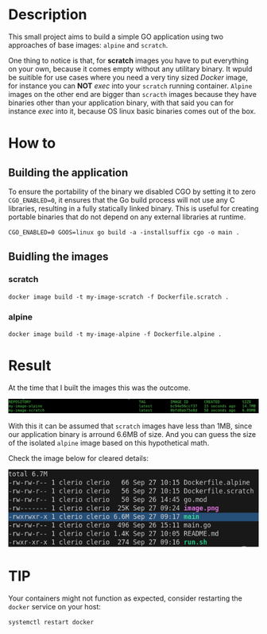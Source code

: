 # Description

This small project aims to build a simple GO application using two approaches of base images: `alpine` and `scratch`.

One thing to notice is that, for **scratch** images you have to put everything on your own, because it comes empty without any utilitary binary. It wpuld be suitible for use cases where you  need a very tiny sized *Docker* image, for instance you can **NOT** *exec* into your `scratch` running container. `Alpine` images on the other end are bigger than `scracth` images because they have binaries other than your application binary, with that said you can for instance *exec* into it, because OS linux basic binaries comes out of the box. 

# How to

## Building the application

To ensure the portability of the binary we disabled CGO by setting it to zero `CGO_ENABLED=0`, it ensures that the Go build process will not use any C libraries, resulting in a fully statically linked binary. This is useful for creating portable binaries that do not depend on any external libraries at runtime.



    CGO_ENABLED=0 GOOS=linux go build -a -installsuffix cgo -o main .

## Buidling the images

### scratch
    
    docker image build -t my-image-scratch -f Dockerfile.scratch .


### alpine

    docker image build -t my-image-alpine -f Dockerfile.alpine .


# Result

At the time that I built the images this was the outcome.

![result!](image.png "Result")

With this it can be assumed that `scratch` images have less than 1MB, since our application binary is arround 6.6MB of size. And you can guess the size of the isolated `alpine` image based on this hypothetical math.

Check the image below for cleared details:

![Project file sizes!](image2.png "Project file sizes")

# TIP

Your containers might not function as expected, consider restarting the `docker` service on your host:

    systemctl restart docker




